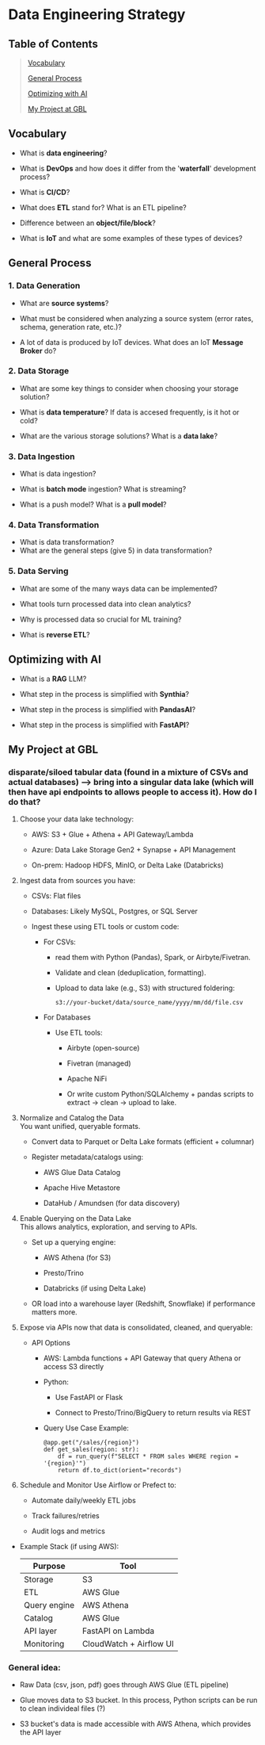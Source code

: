 # Data Engineering Strategy
## Table of Contents
>[Vocabulary](#vocabulary-to-get-used-to)
>
>[General Process](#general-process)
>
>[Optimizing with AI](#optimizing-with-ai)
>
>[My Project at GBL](#my-project-at-gbl)

## Vocabulary
- What is **data engineering**?

- What is **DevOps** and how does it differ from the '**waterfall**' development process?
- What is **CI/CD**?
- What does **ETL** stand for? What is an ETL pipeline?
- Difference between an **object/file/block**?
- What is **IoT** and what are some examples of these types of devices?

## General Process
### 1. Data Generation
- What are **source systems**?

- What must be considered when analyzing a source system (error rates, schema, generation rate, etc.)?
- A lot of data is produced by IoT devices. What does an IoT **Message Broker** do?
### 2. Data Storage
- What are some key things to consider when choosing your storage solution?

- What is **data temperature**? If data is accesed frequently, is it hot or cold?
- What are the various storage solutions? What is a **data lake**?
### 3. Data Ingestion
- What is data ingestion?

- What is **batch mode** ingestion? What is streaming?
- What is a push model? What is a **pull model**?
### 4. Data Transformation
- What is data transformation?
- What are the general steps (give 5) in data transformation?
### 5. Data Serving
- What are some of the many ways data can be implemented?

- What tools turn processed data into clean analytics?
- Why is processed data so crucial for ML training?
- What is **reverse ETL**?
## Optimizing with AI
- What is a **RAG** LLM?

- What step in the process is simplified with **Synthia**? 
- What step in the process is simplified with **PandasAI**? 
- What step in the process is simplified with **FastAPI**?

## My Project at GBL
### disparate/siloed tabular data (found in a mixture of CSVs and actual databases) --> bring into a singular data lake (which will then have api endpoints to allows people to access it). How do I do that?
1. Choose your data lake technology:

    - AWS: S3 + Glue + Athena + API Gateway/Lambda  

    - Azure: Data Lake Storage Gen2 + Synapse + API Management

    - On-prem: Hadoop HDFS, MinIO, or Delta Lake (Databricks)

2. Ingest data from sources you have:

    - CSVs: Flat files

    - Databases: Likely MySQL, Postgres, or SQL Server

    - Ingest these using ETL tools or custom code:

        - For CSVs:
            - read them with Python (Pandas), Spark, or Airbyte/Fivetran.

            - Validate and clean (deduplication, formatting).

            - Upload to data lake (e.g., S3) with structured foldering:  

                ```s3://your-bucket/data/source_name/yyyy/mm/dd/file.csv```

        - For Databases
            - Use ETL tools:

                - Airbyte (open-source)

                - Fivetran (managed)

                - Apache NiFi

                - Or write custom Python/SQLAlchemy + pandas scripts to extract → clean → upload to lake.

3. Normalize and Catalog the Data  
You want unified, queryable formats.

    - Convert data to Parquet or Delta Lake formats (efficient + columnar)

    - Register metadata/catalogs using:

        - AWS Glue Data Catalog

        - Apache Hive Metastore

        - DataHub / Amundsen (for data discovery)

4. Enable Querying on the Data Lake  
This allows analytics, exploration, and serving to APIs.

    - Set up a querying engine:

        - AWS Athena (for S3)

        - Presto/Trino

        - Databricks (if using Delta Lake)

    - OR load into a warehouse layer (Redshift, Snowflake) if performance matters more.

5. Expose via APIs now that data is consolidated, cleaned, and queryable:

    - API Options
        - AWS: Lambda functions + API Gateway that query Athena or access S3 directly

        - Python:

            - Use FastAPI or Flask

            - Connect to Presto/Trino/BigQuery to return results via REST

        - Query Use Case Example:

            ```
            @app.get("/sales/{region}")
            def get_sales(region: str):
                df = run_query(f"SELECT * FROM sales WHERE region = '{region}'")
                return df.to_dict(orient="records")
            ```

6. Schedule and Monitor
Use Airflow or Prefect to:

    - Automate daily/weekly ETL jobs

    - Track failures/retries

    - Audit logs and metrics

- Example Stack (if using AWS):  

    | Purpose	 | Tool                  |
    |------------|-----------------------|
    |Storage	 | S3                    |
    |ETL	     |AWS Glue               |
    |Query engine|	AWS Athena           |
    |Catalog     |AWS Glue               |
    |API layer	 |FastAPI on Lambda      |  
    |Monitoring	 |CloudWatch + Airflow UI|  

### General idea:
- Raw Data (csv, json, pdf) goes through AWS Glue (ETL pipeline)

- Glue moves data to S3 bucket. In this process, Python scripts can be run to clean individeal files (?)
- S3 bucket's data is made accessible with AWS Athena, which provides the API layer
